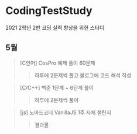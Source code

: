 # CodingTestStudy
2021 2학년 2반 코딩 실력 향상을 위한 스터디
  
## 5월
>[C언어] CosPro 예제 풀이 60문제  
>>하루에 2문제씩 풀고 블로그에 코드 해석 작성
  
>[C/C++] 백준 1단계 ~ 6단계 풀이  
>>하루에 2문제씩 풀이  
  
>[js] 노마드코더 VanillaJS 1주 자체 챌린지  
>>결과물
